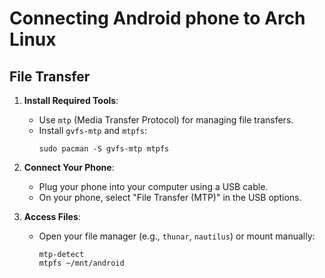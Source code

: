 # Connecting Android phone to Arch Linux 


## File Transfer

1. **Install Required Tools**:
   - Use `mtp` (Media Transfer Protocol) for managing file transfers.
   - Install `gvfs-mtp` and `mtpfs`:
     ```
     sudo pacman -S gvfs-mtp mtpfs
     ```

2. **Connect Your Phone**:
   - Plug your phone into your computer using a USB cable.
   - On your phone, select "File Transfer (MTP)" in the USB options.

3. **Access Files**:
   - Open your file manager (e.g., `thunar`, `nautilus`) or mount manually:
     ```
     mtp-detect
     mtpfs ~/mnt/android
     ```


